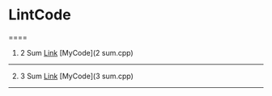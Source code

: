 # LintCode

====
1. 2 Sum     [Link](http://lintcode.com/en/problem/2-sum/)      [MyCode](2 sum.cpp)
---


2. 3 Sum     [Link](http://lintcode.com/en/problem/3-sum/)      [MyCode](3 sum.cpp)
---
